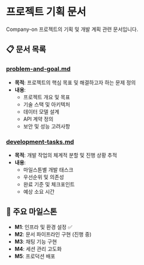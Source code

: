 # 프로젝트 기획 문서

Company-on 프로젝트의 기획 및 개발 계획 관련 문서입니다.

## 📋 문서 목록

### [problem-and-goal.md](./problem-and-goal.md)
- **목적**: 프로젝트의 핵심 목표 및 해결하고자 하는 문제 정의
- **내용**: 
  - 프로젝트 개요 및 목표
  - 기술 스택 및 아키텍처
  - 데이터 모델 설계
  - API 계약 정의
  - 보안 및 성능 고려사항

### [development-tasks.md](./development-tasks.md)
- **목적**: 개발 작업의 체계적 분할 및 진행 상황 추적
- **내용**:
  - 마일스톤별 개발 태스크
  - 우선순위 및 의존성
  - 완료 기준 및 체크포인트
  - 예상 소요 시간

## 🎯 주요 마일스톤

- **M1**: 인프라 및 환경 설정 ✅
- **M2**: 문서 파이프라인 구현 (진행 중)
- **M3**: 채팅 기능 구현
- **M4**: 세션 관리 고도화
- **M5**: 프로덕션 배포
